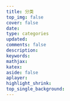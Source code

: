 ```yaml
---
title: 分类
top_img: false
cover: false
date:
type: categories
updated:
comments: false
description:
keywords:
mathjax:
katex:
aside: false
aplayer:
highlight_shrink:
top_single_background:
---
```




